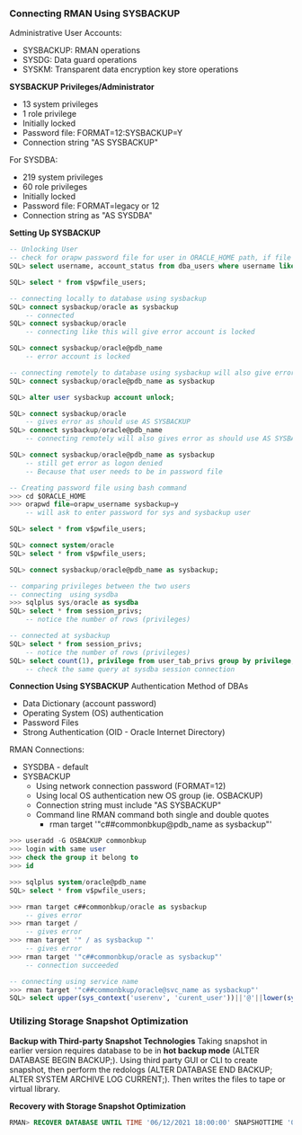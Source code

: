### Connecting RMAN Using SYSBACKUP 

Administrative User Accounts:
- SYSBACKUP: RMAN operations
- SYSDG: Data guard operations
- SYSKM: Transparent data encryption key store operations

**SYSBACKUP Privileges/Administrator**
- 13 system privileges
- 1 role privilege
- Initially locked
- Password file: FORMAT=12:SYSBACKUP=Y
- Connection string "AS SYSBACKUP"

For SYSDBA:
- 219 system privileges
- 60 role privileges
- Initially locked
- Password file: FORMAT=legacy or 12
- Connection string as "AS SYSDBA"


**Setting Up SYSBACKUP**
```SQL
-- Unlocking User
-- check for orapw password file for user in ORACLE_HOME path, if file not present we cant connect remotely
SQL> select username, account_status from dba_users where username like 'SYS%';

SQL> select * from v$pwfile_users;

-- connecting locally to database using sysbackup
SQL> connect sysbackup/oracle as sysbackup
    -- connected
SQL> connect sysbackup/oracle 
    -- connecting like this will give error account is locked 

SQL> connect sysbackup/oracle@pdb_name
    -- error account is locked

-- connecting remotely to database using sysbackup will also give error account is locked
SQL> connect sysbackup/oracle@pdb_name as sysbackup

SQL> alter user sysbackup account unlock;

SQL> connect sysbackup/oracle
    -- gives error as should use AS SYSBACKUP
SQL> connect sysbackup/oracle@pdb_name
    -- connecting remotely will also gives error as should use AS SYSBACKUP

SQL> connect sysbackup/oracle@pdb_name as sysbackup
    -- still get error as logon denied
    -- Because that user needs to be in password file

-- Creating password file using bash command
>>> cd $ORACLE_HOME
>>> orapwd file=orapw_username sysbackup=y
    -- will ask to enter password for sys and sysbackup user

SQL> select * from v$pwfile_users;

SQL> connect system/oracle
SQL> select * from v$pwfile_users;

SQL> connect sysbackup/oracle@pdb_name as sysbackup;

-- comparing privileges between the two users
-- connecting  using sysdba
>>> sqlplus sys/oracle as sysdba
SQL> select * from session_privs;
    -- notice the number of rows (privileges)

-- connected at sysbackup
SQL> select * from session_privs;
    -- notice the number of rows (privileges)
SQL> select count(1), privilege from user_tab_privs group by privilege;
    -- check the same query at sysdba session connection

```

**Connection Using SYSBACKUP**
Authentication Method of DBAs
- Data Dictionary (account password)
- Operating System (OS) authentication
- Password Files
- Strong Authentication (OID - Oracle Internet Directory)

RMAN Connections:
- SYSDBA - default
- SYSBACKUP 
    - Using network connection password (FORMAT=12)
    - Using local OS authentication new OS group (ie. OSBACKUP)
    - Connection string must include "AS SYSBACKUP"
    - Command line RMAN command both single and double quotes 
        - rman target '"c##commonbkup@pdb_name as sysbackup"'


```SQL
>>> useradd -G OSBACKUP commonbkup
>>> login with same user
>>> check the group it belong to
>>> id

>>> sqlplus system/oracle@pdb_name
SQL> select * from v$pwfile_users;

>>> rman target c##commonbkup/oracle as sysbackup
    -- gives error
>>> rman target /
    -- gives error
>>> rman target '" / as sysbackup "'
    -- gives error
>>> rman target '"c##commonbkup/oracle as sysbackup"'
    -- connection succeeded

-- connecting using service name
>>> rman target '"c##commonbkup/oracle@svc_name as sysbackup"'
SQL> select upper(sys_context('userenv', 'curent_user'))||'@'||lower(sys_context('userenv', 'con_name')) from dual;

```

### Utilizing Storage Snapshot Optimization

**Backup with Third-party Snapshot Technologies**
Taking snapshot in earlier version requires database to be in __hot backup mode__ (ALTER DATABASE BEGIN BACKUP;). Using third party GUI or CLI to create snapshot, then perform the redologs (ALTER DATABASE END BACKUP; ALTER SYSTEM ARCHIVE LOG CURRENT;). Then writes the files to tape or virtual library.

**Recovery with Storage Snapshot Optimization**
```SQL
RMAN> RECOVER DATABASE UNTIL TIME '06/12/2021 18:00:00' SNAPSHOTTIME '06/12/2021 16:00:10';

```
